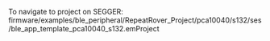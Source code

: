 To navigate to project on SEGGER:
firmware/examples/ble_peripheral/RepeatRover_Project/pca10040/s132/ses/ble_app_template_pca10040_s132.emProject
